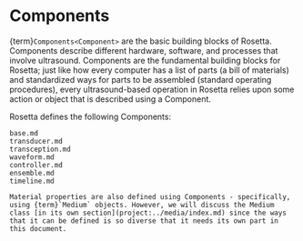 # Components

{term}`Components<Component>` are the basic building blocks of Rosetta. Components describe different hardware, software, and processes that involve ultrasound. Components are the fundamental building blocks for Rosetta; just like how every computer has a list of parts (a bill of materials) and standardized ways for parts to be assembled (standard operating procedures), every ultrasound-based operation in Rosetta relies upon some action or object that is described using a Component.

Rosetta defines the following Components:

```{toctree}
base.md
transducer.md
transception.md
waveform.md
controller.md
ensemble.md
timeline.md
```

```{note}
Material properties are also defined using Components - specifically, using {term}`Medium` objects. However, we will discuss the Medium class [in its own section](project:../media/index.md) since the ways that it can be defined is so diverse that it needs its own part in this document.
```

